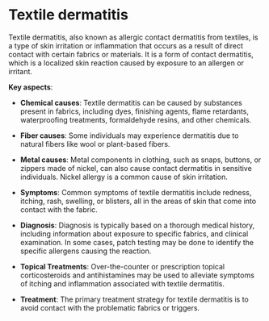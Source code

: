 # Textile dermatitis

Textile dermatitis, also known as allergic contact dermatitis from textiles, is a type of skin irritation or inflammation that occurs as a result of direct contact with certain fabrics or materials. It is a form of contact dermatitis, which is a localized skin reaction caused by exposure to an allergen or irritant. 

**Key aspects**:

* **Chemical causes**: Textile dermatitis can be caused by substances present in fabrics, including dyes, finishing agents, flame retardants, waterproofing treatments, formaldehyde resins, and other chemicals. 
  
* **Fiber causes**: Some individuals may experience dermatitis due to natural fibers like wool or plant-based fibers.

* **Metal causes**: Metal components in clothing, such as snaps, buttons, or zippers made of nickel, can also cause contact dermatitis in sensitive individuals. Nickel allergy is a common cause of skin irritation.

* **Symptoms**: Common symptoms of textile dermatitis include redness, itching, rash,  swelling, or blisters, all in the areas of skin that come into contact with the fabric.

* **Diagnosis**: Diagnosis is typically based on a thorough medical history, including information about exposure to specific fabrics, and clinical examination. In some cases, patch testing may be done to identify the specific allergens causing the reaction.

* **Topical Treatments**: Over-the-counter or prescription topical corticosteroids and antihistamines may be used to alleviate symptoms of itching and inflammation associated with textile dermatitis.

* **Treatment**: The primary treatment strategy for textile dermatitis is to avoid contact with the problematic fabrics or triggers.

